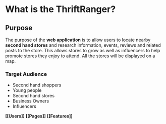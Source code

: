 # What is the ThriftRanger?
## Purpose
The purpose of the **web application** is to allow users to locate nearby **second hand stores** and research information, events, reviews and related posts to the store. This allows stores to grow as well as influencers to help promote stores they enjoy to attend. All the stores will be displayed on a map.
### Target Audience
- Second hand shoppers
- Young people
- Second hand stores
- Business Owners
- Influencers

**[[Users]]**
**[[Pages]]**
**[[Features]]**
